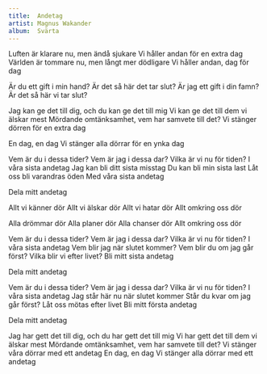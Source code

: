 ```yaml
---
title:  Andetag
artist: Magnus Wakander
album:  Svärta
---
```


Luften är klarare nu, men ändå sjukare
Vi håller andan för en extra dag
Världen är tommare nu, men långt mer dödligare
Vi håller andan, dag för dag

Är du ett gift i min hand? 
Är det så här det tar slut?
Är jag ett gift i din famn?
Är det så här vi tar slut?

Jag kan ge det till dig, och du kan ge det till mig
Vi kan ge det till dem vi älskar mest
Mördande omtänksamhet, vem har samvete till det?
Vi stänger dörren för en extra dag

En dag, en dag
Vi stänger alla dörrar för en ynka dag

Vem är du i dessa tider?
Vem är jag i dessa dar?
Vilka är vi nu för tiden?
I våra sista andetag
Jag kan bli ditt sista misstag
Du kan bli min sista last
Låt oss bli varandras öden
Med våra sista andetag

Dela mitt andetag

Allt vi känner dör
Allt vi älskar dör
Allt vi hatar dör
Allt omkring oss dör

Alla drömmar dör
Alla planer dör
Alla chanser dör
Allt omkring oss dör

Vem är du i dessa tider?
Vem är jag i dessa dar?
Vilka är vi nu för tiden?
I våra sista andetag
Vem blir jag när slutet kommer?
Vem blir du om jag går först?
Vilka blir vi efter livet?
Bli mitt sista andetag

Dela mitt andetag

Vem är du i dessa tider?
Vem är jag i dessa dar?
Vilka är vi nu för tiden?
I våra sista andetag
Jag står här nu när slutet kommer
Står du kvar om jag går först?
Låt oss mötas efter livet
Bli mitt första andetag

Dela mitt andetag

Jag har gett det till dig, och du har gett det till mig 
Vi har gett det till dem vi älskar mest
Mördande omtänksamhet, vem har samvete till det?
Vi stänger våra dörrar med ett andetag
En dag, en dag
Vi stänger alla dörrar med ett andetag